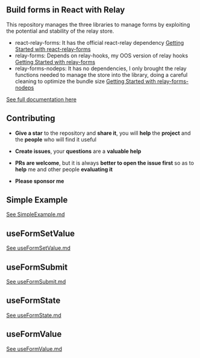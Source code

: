 ## Build forms in React with Relay

This repository manages the three libraries to manage forms by exploiting the potential and stability of the relay store.

* react-relay-forms: It has the official react-relay dependency [Getting Started with react-relay-forms](./docs/ReactRelayForms-Introduction.md)
* relay-forms: Depends on relay-hooks, my OOS version of relay hooks [Getting Started with relay-forms](./docs/RelayForms-Introduction.md)
* relay-forms-nodeps: It has no dependencies, I only brought the relay functions needed to manage the store into the library, doing a careful cleaning to optimize the bundle size [Getting Started with relay-forms-nodeps](./docs/RelayFormsNoDeps-Introduction.md)

[See full documentation here](https://morrys.github.io/relay-forms/docs/relay-forms.html)

## Contributing

* **Give a star** to the repository and **share it**, you will **help** the **project** and the **people** who will find it useful

* **Create issues**, your **questions** are a **valuable help**

* **PRs are welcome**, but it is always **better to open the issue first** so as to **help** me and other people **evaluating it**

* **Please sponsor me**

## Simple Example

[See SimpleExample.md](./docs/RelaySimpleExample.md)

## useFormSetValue

[See useFormSetValue.md](./docs/useFormSetValue.md)

## useFormSubmit

[See useFormSubmit.md](./docs/useFormSubmit.md)

## useFormState

[See useFormState.md](./docs/useFormState.md)

## useFormValue

[See useFormValue.md](./docs/useFormValue.md)